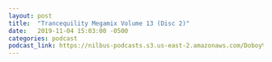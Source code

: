 ```yaml
---
layout: post
title:  "Trancequility Megamix Volume 13 (Disc 2)"
date:   2019-11-04 15:03:00 -0500
categories: podcast
podcast_link: https://nilbus-podcasts.s3.us-east-2.amazonaws.com/Doboy%20mix/Trancequility%20Megamix%20Volume%2013%20(Disc%202).mp3
---
```

